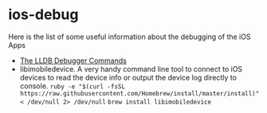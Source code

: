 # ios-debug

Here is the list of some useful information about the debugging of the iOS Apps

* [The LLDB Debugger Commands](http://lldb.llvm.org/lldb-gdb.html)
* libimobiledevice. A very handy command line tool to connect to  iOS devices to read the device info or output the device log directly to console.
`ruby -e "$(curl -fsSL https://raw.githubusercontent.com/Homebrew/install/master/install)" < /dev/null 2> /dev/null`
`brew install libimobiledevice`